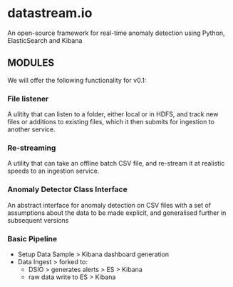 # datastream.io
An open-source framework for real-time anomaly detection using Python, ElasticSearch and Kibana

## MODULES

We will offer the following functionality for v0.1:

### File listener
A ulitity that can listen to a folder, either local or in HDFS, and track new files or additions to existing files, which it then submits for ingestion to another service.

### Re-streaming
A utility that can take an offline batch CSV file, and re-stream it at realistic speeds to an ingestion service. 

### Anomaly Detector Class Interface
An abstract interface for anomaly detection on CSV files with a set of assumptions about the data to be made explicit, and generalised further in subsequent versions

### Basic Pipeline
- Setup Data Sample > Kibana dashboard generation
- Data Ingest > forked to:
	- DSIO > generates alerts > ES > Kibana
	- raw data write to ES > Kibana 

